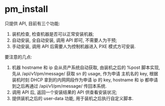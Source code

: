 # pm_install

只提供 API, 目前有三个功能:
  1. 装机检查, 检查机器是否可以正常安装机器;
  2. 自动安装, 全自动安装, 调用 API 即可, 不需要人为干预;
  3. 手动安装, 调用 API 后需要人为控制机器进入 PXE 模式方可安装.

要注意的几点:
  1. 机器 hostname 和 ip 会从资产系统自动获取, 由装机之后的 %post
     脚本实现, 先从 /api/v1/pm/message/ 获取 sn 的 usage, 作为申请
     主机名的 key, 根据装机时刻 DHCP 拿到的内网网段作为申请 ip 的
     key, hostname 和 ip 都申请到之后再通过 /api/v1/pm/message/ 
     传回本系统.
  2. 调用 API 后, 返回一个安装结果的 API 供查看安装状况; 
  3. 提供装机之后的 user-data 功能, 用于装机之后执行自定义脚本.

